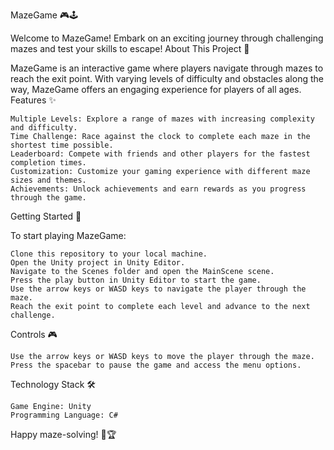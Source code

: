 MazeGame 🎮🕹️

Welcome to MazeGame! Embark on an exciting journey through challenging mazes and test your skills to escape!
About This Project 🧩

MazeGame is an interactive game where players navigate through mazes to reach the exit point. With varying levels of difficulty and obstacles along the way, MazeGame offers an engaging experience for players of all ages.
Features ✨

    Multiple Levels: Explore a range of mazes with increasing complexity and difficulty.
    Time Challenge: Race against the clock to complete each maze in the shortest time possible.
    Leaderboard: Compete with friends and other players for the fastest completion times.
    Customization: Customize your gaming experience with different maze sizes and themes.
    Achievements: Unlock achievements and earn rewards as you progress through the game.

Getting Started 🚀

To start playing MazeGame:

    Clone this repository to your local machine.
    Open the Unity project in Unity Editor.
    Navigate to the Scenes folder and open the MainScene scene.
    Press the play button in Unity Editor to start the game.
    Use the arrow keys or WASD keys to navigate the player through the maze.
    Reach the exit point to complete each level and advance to the next challenge.

Controls 🎮

    Use the arrow keys or WASD keys to move the player through the maze.
    Press the spacebar to pause the game and access the menu options.

Technology Stack 🛠️

    Game Engine: Unity
    Programming Language: C#

Happy maze-solving! 🧩🏆
